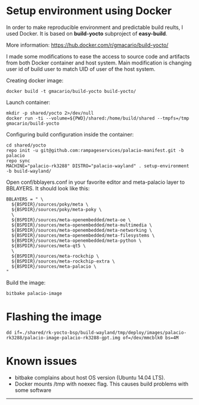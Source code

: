 # Setup environment using Docker


In order to make reproducible environment and predictable build reults, I used Docker.
It is based on **build-yocto** subproject of **easy-build**.

More information:
<https://hub.docker.com/r/gmacario/build-yocto/>

I made some modifications to ease the access to source code and artifacts from both Docker container and host system. Main modification is changing user id of build user to match UID of user of the host system.

Creating docker image:
```shell
docker build -t gmacario/build-yocto build-yocto/
```

Launch container:
```shell
mkdir -p shared/yocto 2>/dev/null
docker run -ti --volume=${PWD}/shared:/home/build/shared --tmpfs=/tmp gmacario/build-yocto
```

Configuring build configuration inside the container:
```shell
cd shared/yocto
repo init -u git@github.com:rampageservices/palacio-manifest.git -b palacio
repo sync
MACHINE="palacio-rk3288" DISTRO="palacio-wayland" . setup-environment -b build-wayland/
```
Open conf/bblayers.conf in your favorite editor and meta-palacio layer to BBLAYERS.
It should look like this:
```
BBLAYERS = " \
  ${BSPDIR}/sources/poky/meta \
  ${BSPDIR}/sources/poky/meta-poky \
  \
  ${BSPDIR}/sources/meta-openembedded/meta-oe \
  ${BSPDIR}/sources/meta-openembedded/meta-multimedia \
  ${BSPDIR}/sources/meta-openembedded/meta-networking \
  ${BSPDIR}/sources/meta-openembedded/meta-filesystems \
  ${BSPDIR}/sources/meta-openembedded/meta-python \
  ${BSPDIR}/sources/meta-qt5 \
  \
  ${BSPDIR}/sources/meta-rockchip \
  ${BSPDIR}/sources/meta-rockchip-extra \
  ${BSPDIR}/sources/meta-palacio \
"
```

Build the image:
```shell
bitbake palacio-image
```

# Flashing the image

```shell
dd if=./shared/rk-yocto-bsp/build-wayland/tmp/deploy/images/palacio-rk3288/palacio-image-palacio-rk3288-gpt.img of=/dev/mmcblk0 bs=4M
```

# Known issues

* bitbake complains about host OS version (Ubuntu 14.04 LTS).
* Docker mounts /tmp with noexec flag. This causes build problems with some software

---


